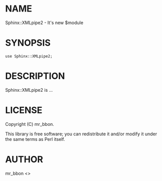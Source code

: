 # NAME

Sphinx::XMLpipe2 - It's new $module

# SYNOPSIS

    use Sphinx::XMLpipe2;

# DESCRIPTION

Sphinx::XMLpipe2 is ...

# LICENSE

Copyright (C) mr\_bbon.

This library is free software; you can redistribute it and/or modify
it under the same terms as Perl itself.

# AUTHOR

mr\_bbon <>
